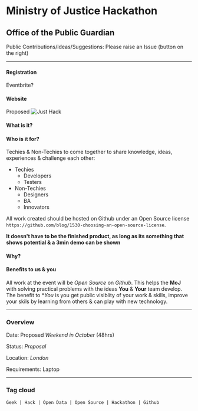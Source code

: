 # Ministry of Justice Hackathon

## Office of the Public Guardian

Public Contributions/Ideas/Suggestions: Please raise an Issue (button on the right)

- - -
#### Registration

Eventbrite? 

#### Website

Proposed 
![Just Hack](https://github.com/ministryofjustice/opg-hackathon/raw/master/assets/images/website.png "Just Hack")

#### What is it?


#### Who is it for?

Techies & Non-Techies to come together to share knowledge, ideas, experiences & challenge each other:

* Techies
	* Developers
	* Testers
* Non-Techies
	* Designers 
	* BA
	* Innovators 

All work created should be hosted on Github under an Open Source license `https://github.com/blog/1530-choosing-an-open-source-license`.

**It doesn't have to be the finished product, as long as its something that shows potential & a 3min demo can be shown**

#### Why?


#### Benefits to us & you

All work at the event will be *Open Source* on *Github*. This helps the **MoJ** with solving practical problems with the ideas **You** & **Your** team develop. The benefit to **You* is you get public visiblity of your work & skills, improve your skils by learning from others & can play with new technology.

- - -
### Overview

Date: Proposed *Weekend in October* (48hrs)

Status: *Proposal*

Location: *London* 

Requirements: Laptop

- - -
### Tag cloud

`Geek | Hack | Open Data | Open Source | Hackathon | Github `

